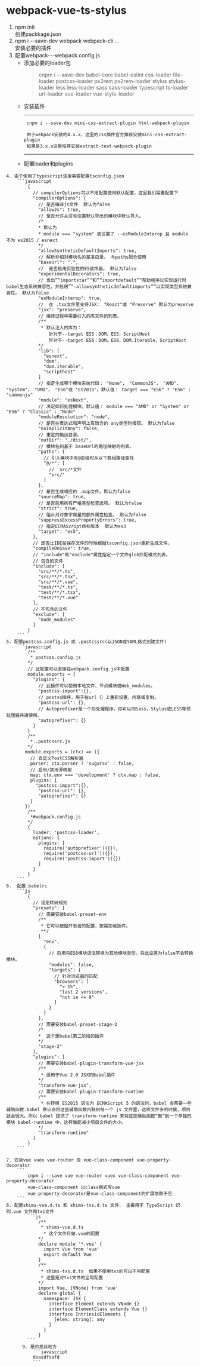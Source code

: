 # webpack-vue-ts-stylus
  1. npm init <br/>
    创建packkage.json
  2. npm i --save-dev webpack webpack-cli ...<br/>
    安装必要的插件
  3. 配置webpack---webpack.config.js
      -  添加必要的loader包
          > cnpm i --save-dev babel-core babel-eslint css-loader file-loader postcss-loader px2rem px2rem-loader stylus stylus-loader less less-loader sass sass-loader typescript ts-loader url-loader vue-loader vue-style-loader
      -  安装插件
          ***
              cnpm i --save-dev mini-css-extract-plugin html-webpack-plugin

              由于webpack安装的4.x.x，这里的css插件官方推荐安装mini-css-extract-plugin
              如果是3.x.x这里推荐安装extract-text-webpack-plugin
          ***
      -  配置loader和plugins

    4. 由于使用了typescript这里需要配置tsconfig.json
        ```javascript
            {
              // compilerOptions可以不用配置使用默认配置，这里我们需要配置下
              "compilerOptions": {
                // 是否编译js文件  默认为false
                "allowJs": true,
                // 是否允许从没有设置默认导出的模块中默认导入。
                /*
                * 默认为
                * module === "system" 或设置了 --esModuleInterop 且 module 不为 es2015 / esnext
                */
                "allowSyntheticDefaultImports": true,
                // 解析非相对模块名的基准目录。 与paths配合使用
                "baseUrl": ".",
                //  是否启用实验性的ES装饰器。 默认为false
                "experimentalDecorators": true,
                // 发出”“importstar”“和”“importdefault”“帮助程序以实现运行时babel生态系统兼容性，并启用”“-allowsyntheticdefaultimports”“以实现类型系统兼容性。 默认为false
                "esModuleInterop": true,
                //  在 .tsx文件里支持JSX： "React"或 "Preserve" 默认为preserve
                "jsx": "preserve",
                // 编译过程中需要引入的库文件的列表。 
                /**
                 * 默认注入的库为：
                    针对于--target ES5：DOM，ES5，ScriptHost 
                    针对于--target ES6：DOM，ES6，DOM.Iterable，ScriptHost
                */
                "lib": [
                  "esnext",
                  "dom",
                  "dom.iterable",
                  "scripthost"
                ]
                // 指定生成哪个模块系统代码： "None"， "CommonJS"， "AMD"， "System"， "UMD"， "ES6"或 "ES2015"。默认值： target === "ES6" ? "ES6" : "commonjs"
                "module": "esNext",
                // 决定如何处理模块。默认值： module === "AMD" or "System" or "ES6" ? "Classic" : "Node"
                "moduleResolution": "node",
                // 是否在表达式和声明上有隐含的 any类型时报错。 默认为false
                "noImplicitAny": false,
                // 重定向输出目录。
                "outDir": "./dist/",
                // 模块名到基于 baseUrl的路径映射的列表。
                "paths": {
                  // 引入模块中有@前缀时从以下数组路径查找
                  "@/*": [
                    //  src/*文件
                    "src/"
                  ]
                },
                // 是否生成相应的 .map文件。默认为false
                "sourceMap": true,
                // 是否启用所有严格类型检查选项。 默认为false
                "strict": true,
                // 阻止对对象字面量的额外属性检查。 默认为false
                "suppressExcessPropertyErrors": true,
                // 指定ECMAScript目标版本  默认为es3
                "target": "es5",
              },
              // 是否让IDE在保存文件的时候根据tsconfig.json重新生成文件。
              "compileOnSave": true,
              // "include"和"exclude"属性指定一个文件glob匹配模式列表。
              // 包含的文件
              "include": [
                "src/**/*.ts",
                "src/**/*.tsx",
                "src/**/*.vue",
                "test/**/*.ts",
                "test/**/*.tsx",
                "test/**/*.vue"
              ],
              // 不包含的文件
              "exclude": [
                "node_modules"
              ]
            }
        ```
    5. 配置postcss.config.js 或 .postcssrc(以JSON或YAML格式创建文件)
        ```javascript
            /**
             * postcss.config.js
            */
            // 此配置可以直接在webpack.config.js中配置
            module.exports = {
              "plugins": {
                // 此插件可以使用本地文件、节点模块或Web_modules。
                "postcss-import":{},
                // postss插件，用于在url（）上重新设置、内联或复制。
                "postcss-url": {},
                // Autoprefixer是一个后处理程序，你可以同Sass，Stylus或LESS等预处理器共通使用。
                "autoprefixer": {}
              }
            }
            /**
             * .postcssrc.js
            */
           module.exports = (ctx) => ({
             // 自定义PostCSS解析器
             parser: ctx.parser ? 'sugarss' : false,
             // 启用/禁用源映射
             map: ctx.env === 'development' ? ctx.map : false,
             plugins: {
               "postcss-import":{},
                "postcss-url": {},
                "autoprefixer": {}
             }
           })
            /**
             *#webpack.config.js
            */
            {
              loader: 'postcss-loader',
              options: {
                plugins: [
                  require('autoprefixer')({}),
                  require('postcss-url')({}),
                  require('postcss-import')({})
                ]
              }
            }
        ```
    6.  配置.babelrc
        ```js
            {
              // 设定转码规则
              "presets": [
                // 需要安装babel-preset-env
                /**
                 * 它可以根据开发者的配置，按需加载插件。
                 **/
                [
                  "env",
                  {
                    // 启用将ES6模块语法转换为其他模块类型。将此设置为false不会转换模块。
                    "modules": false,
                    "targets": {
                      // 针对浏览器的匹配
                      "browsers": [
                        "> 1%",
                        "last 2 versions",
                        "not ie <= 8"
                      ]
                    }
                  }
                ],
                // 需要安装babel-preset-stage-2
                /*
                *  这个是babel第二阶段的插件
                */
                "stage-2"
              ],
              "plugins": [
                // 需要安装babel-plugin-transform-vue-jsx
                /**
                 * 适用于Vue 2.0 JSX的Babel插件
                */
                "transform-vue-jsx",
                // 需要安装babel-plugin-transform-runtime
                /**
                 * 在转换 ES2015 语法为 ECMAScript 5 的语法时，babel 会需要一些辅助函数.babel 默认会将这些辅助函数内联到每一个 js 文件里，这样文件多的时候，项目就会很大。所以 babel 提供了 transform-runtime 来将这些辅助函数“搬”到一个单独的模块 babel-runtime 中，这样做能减小项目文件的大小。
                */
                "transform-runtime"
              ]
            }
        ```

    7. 安装vue vuex vue-router 及 vue-class-component vue-property-decorator
        ```
            cnpm i --save vue vue-router vuex vue-class-component vue-property-decorator
            vue-class-component 以class模式写vue
            vue-property-decorator是vue-class-component的扩展依赖于它
        ```
    8. 配置shims-vue.d.ts 和 shims-txs.d.ts 文件， 主要用于 TypeScript 识别.vue 文件和txs文件
            ```js
                /**
                 * shims-vue.d.ts
                  * 这个文件只做.vue的配置
                */
                declare module '*.vue' {
                  import Vue from 'vue'
                  export default Vue
                }
                /**
                 * shims-txs.d.ts  如果不使用txs的可以不用配置
                 * 这里是对txs文件的全局配置
                */
                import Vue, {VNode} from 'vue'
                declare global {
                  namespace: JSX {
                    interface Element extends VNode {}
                    interface ElementClass extends Vue {}
                    interface IntrinsicElements {
                      [elem: string]: any
                    }
                  }
                }
            ```
          9. 是的发丝地方
              ```javascript
              dsasdfsafd
              ```

